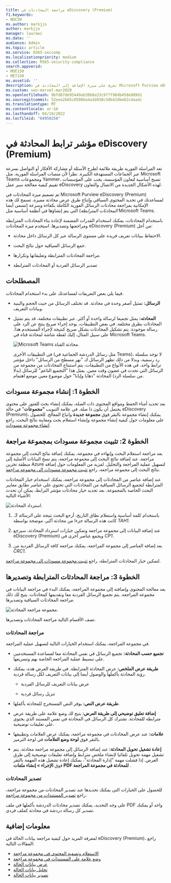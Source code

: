 ```yaml
---
title: مراجعة المحادثات في eDiscovery (Premium)
f1.keywords:
- NOCSH
ms.author: markjjo
author: markjjo
manager: laurawi
ms.date: ''
audience: Admin
ms.topic: article
ms.service: O365-seccomp
ms.localizationpriority: medium
ms.collection: M365-security-compliance
search.appverid:
- MOE150
- MET150
ms.assetid: ''
description: تعرف على ميزة الإضافة إلى المحادثة في Microsoft Purview eDiscovery (Premium) (تسمى مؤشر ترابط المحادثة) لإعادة بناء محادثات الدردشة ومراجعتها وتصديرها في مجموعات Microsoft Teams والمجموعات Yammer.
ms.custom: seo-marvel-mar2020
ms.openlocfilehash: 9bfd87de95449ab30b8a33c9f7f96db458e809d1
ms.sourcegitcommit: 52eea2b65c0598ba4a1b930c58b42dbe62cdaadc
ms.translationtype: MT
ms.contentlocale: ar-SA
ms.lasthandoff: 04/19/2022
ms.locfileid: "64950258"
---
```

# <a name="conversation-threading-in-ediscovery-premium"></a>مؤشر ترابط المحادثة في eDiscovery (Premium)

تعد المراسلة الفورية طريقة ملائمة لطرح الأسئلة أو مشاركة الأفكار أو التواصل بسرعة عبر الجماعات المستهدفة الكبيرة. نظرا لأن منصات المراسلة الفورية، مثل Microsoft Teams ومجموعات Yammer، تصبح أساسية لتعاون المؤسسة، يجب على المؤسسات تقييم كيفية معالجة سير عمل eDiscovery لهذه الأشكال الجديدة من الاتصال والتعاون.

تم تصميم ميزة المحادثات في Microsoft Purview eDiscovery (Premium) لمساعدتك في تحديد المحتوى السياقي وإنتاج طرق عرض محادثة مميزة. تسمح لك هذه الإمكانية بمراجعة محادثات الرسائل الفورية الكاملة بكفاءة وسرعة (تسمى أيضا *المحادثات المترابطة*) التي يتم إنشاؤها في أنظمة أساسية مثل Microsoft Teams.

باستخدام المحادثات، يمكنك استخدام القدرات المضمنة لإعادة بناء المحادثات المترابطة ومراجعتها وتصديرها. استخدم ميزة المحادثات eDiscovery (Premium) من أجل:

- الاحتفاظ ببيانات تعريف فريدة على مستوى الرسالة عبر كل الرسائل داخل محادثة.

- جمع الرسائل السياقية حول نتائج البحث.

- مراجعة المحادثات المترابطة وتعليقاتها وتكرارها.

- تصدير الرسائل الفردية أو المحادثات المترابطة

## <a name="terminology"></a>المصطلحات

فيما يلي بعض التعريفات لمساعدتك على بدء استخدام المحادثات.

- **الرسائل:** تمثيل أصغر وحدة في محادثة. قد تختلف الرسائل من حيث الحجم والبنية وبيانات التعريف.

- **المحادثه:** يمثل تجميعا لرسالة واحدة أو أكثر. عبر تطبيقات مختلفة، قد يتم تمثيل المحادثات بطرق مختلفة. في بعض التطبيقات، يوجد إجراء صريح ينتج عن الرد على رسالة موجودة. يتم تشكيل المحادثات بشكل صريح كنتيجة لإجراء المستخدم هذا. على سبيل المثال، إليك لقطة شاشة لمحادثة قناة في Microsoft Teams.

   ![Microsoft Teams محادثة القناة.](../media/threadedchat.png)

   في التطبيقات الأخرى (مثل رسائل الدردشة الجماعية في Teams)، لا توجد سلسلة رد رسمية، وبدلا من ذلك تظهر الرسائل ك "نهر مسطح من الرسائل" داخل مؤشر ترابط واحد. في هذه الأنواع من التطبيقات، يتم استنتاج المحادثات من مجموعة من الرسائل التي تحدث في غضون وقت معين. يمثل هذا "التجميع الناعم" للرسائل (بدلا من سلسلة الرد) المحادثة "ذهابا وإيابا" حول موضوع معين موضع اهتمام.

## <a name="step-1-create-a-draft-collection"></a>الخطوة 1: إنشاء مجموعة مسودات

بعد تحديد أمناء الحفظ ومواقع المحتوى ذات الصلة، يمكنك إنشاء بحث للعثور على محتوى يحتمل أن يكون ذا صلة. في علامة التبويب **"مجموعات**" في حالة eDiscovery (Premium)، يمكنك إنشاء مجموعة بالنقر فوق **مجموعة جديدة** واتباع المعالج. للحصول على معلومات حول كيفية إنشاء مجموعة وإنشاء استعلام بحث ومعاينة نتائج البحث، راجع [إنشاء مجموعة مسودات](create-draft-collection.md).

## <a name="step-2-commit-a-draft-collection-to-a-review-set"></a>الخطوة 2: تثبيت مجموعة مسودات بمجموعة مراجعة

بعد مراجعة استعلام البحث وإنهاءه في مجموعة، يمكنك إضافة نتائج البحث إلى مجموعة مراجعة. عند إضافة نتائج البحث إلى مجموعة مراجعة، يتم نسخ البيانات الأصلية إلى منطقة تخزين Azure لتسهيل عملية المراجعة والتحليل. لمزيد من المعلومات حول إضافة نتائج البحث إلى مجموعة مراجعة، راجع [تثبيت مجموعة مسودات إلى مجموعة مراجعة](commit-draft-collection.md).

عند إضافة عناصر من المحادثات إلى مجموعة مراجعة، يمكنك استخدام خيار المحادثات المترابطة لتجميع الرسائل السياقية من المحادثات التي تحتوي على عناصر تطابق معايير البحث الخاصة بالمجموعة. بعد تحديد خيار محادثات مؤشر الترابط، يمكن أن تحدث الأشياء التالية:

  ![استرداد المحادثة.](../media/messagesandconversations.png)

1. باستخدام كلمة أساسية واستعلام نطاق التاريخ، أرجع البحث نتيجة على *الرسالة 3*. كانت هذه الرسالة جزءا من محادثة أكبر، موضحة بواسطة *TAH1*.

2. عند إضافة البيانات إلى مجموعة مراجعة وتمكين خيارات استرداد المحادثة، سيرجع eDiscovery (Premium) ويجمع عناصر أخرى في *CP1*.

3. بعد إضافة العناصر إلى مجموعة المراجعة، يمكنك مراجعة كافة الرسائل الفردية من *CRC1*.

لتمكين خيار المحادثات المترابطة، راجع [تثبيت مجموعة مسودات إلى مجموعة مراجعة](commit-draft-collection.md#commit-a-draft-collection-to-a-review-set).

## <a name="step-3-review-and-export-threaded-conversations"></a>الخطوة 3: مراجعة المحادثات المترابطة وتصديرها

بعد معالجة المحتوى وإضافته إلى مجموعة المراجعة، يمكنك البدء في مراجعة البيانات في مجموعة المراجعة. يتم تجميع الرسائل الفردية معا وتقديمها كمحادثات. يتيح لك ذلك مراجعة المحادثات السياقية وتصديرها.

  ![مجموعة مراجعة المحادثة.](../media/ConversationRSOptions.PNG)

تصف الأقسام التالية مراجعة المحادثات وتصديرها.

### <a name="reviewing-conversations"></a>مراجعة المحادثات

في مجموعة المراجعة، يمكنك استخدام الخيارات التالية لتسهيل عملية المراجعة.

- **تجميع حسب المحادثة:** تجميع الرسائل في نفس المحادثة معا لمساعدة المستخدمين على تبسيط عملية المراجعة الخاصة بهم وتسريعها.

- **طريقة عرض الملخص:** عرض المحادثة المترابطة. في طريقة العرض هذه، يمكنك رؤية المحادثة بأكملها والوصول أيضا إلى بيانات التعريف لكل رسالة فردية.

   - عرض بيانات التعريف للرسائل الفردية

   - تنزيل رسائل فردية

- **طريقة عرض النص:** يوفر النص المستخرج للمحادثة بأكملها.

- **إضافة تعليق توضيحي إلى طريقة العرض:** يتيح لك وضع علامة على طريقة عرض مترابطة للمحادثة. تشترك كل الرسائل في المحادثة في نفس المستند الذي يحتوي على تعليقات توضيحية.

- **علامات:** عند عرض المحادثات في مجموعة مراجعة، يمكنك عرض العلامات وتطبيقها بالنقر فوق **لوحة وضع العلامات** في لوحة الترميز.

- **إعادة تشغيل تحويل المحادثة:** عند إضافة الرسائل إلى مجموعة مراجعة محادثة، يتم تشغيل مهمة تحويل تلقائيا لإنشاء ملخص مترابط وإضافة تعليقات توضيحية إلى طرق العرض. إذا فشلت مهمة "إدارة المحادثة"، يمكنك إعادة تشغيل هذه المهمة بالنقر فوق **الإجراء > إنشاء ملفات PDF للمحادثة في مجموعة المراجعة** .

### <a name="exporting-conversations"></a>تصدير المحادثات

للحصول على الخيارات التي يمكنك تحديدها عند تصدير المحادثات من مجموعة مراجعة، راجع [تصدير المستندات من مجموعة مراجعة](export-documents-from-review-set.md#export-options).

على وجه التحديد، يمكنك تصدير محادثات الدردشة بأكملها في ملف PDF واحد أو يمكنك تصدير كل رسالة دردشة في محادثة كملف فردي.

## <a name="more-information"></a>معلومات إضافية

لمعرفة المزيد حول كيفية مراجعة بيانات الحالة في eDiscovery (Premium)، راجع المقالات التالية:

- [الاستعلام وتصفية المحتوى في مجموعة مراجعة](review-set-search.md)
- [وضع علامة على المستندات في مجموعة مراجعة](tagging-documents.md)
- [عرض بيانات الحالة](view-documents-in-review-set.md)
- [تحليل بيانات الحالة](analyzing-data-in-review-set.md)
- [تصدير بيانات الحالة](exporting-data-ediscover20.md)

